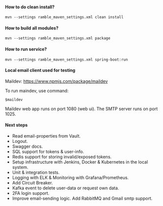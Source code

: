 #### How to do clean install?
```
mvn --settings ramble_maven_settings.xml clean install
```

#### How to build all modules?
```
mvn --settings ramble_maven_settings.xml package
```

#### How to run service?
```
mvn --settings ramble_maven_settings.xml spring-boot:run
```

#### Local email client used for testing
Maildev: https://www.npmjs.com/package/maildev

To run maindev, use command: 
```
$maildev
```
Maildev web app runs on port 1080 (web ui). The SMTP server runs on port 1025.

#### Next steps
* Read email-properties from Vault.
* Logout.
* Swagger docs.
* SQL support for tokens & user-info.
* Redis support for storing invalid/exposed tokens.
* Setup infrastructure with Jenkins, Docker & Kubernetes in the local system.
* Unit & integration tests.
* Logging with ELK & Monitoring with Grafana/Prometheus.
* Add Circuit Breaker.
* Kafka event to delete user-data or request own data.
* 2FA login support.
* Improve email-sending logic. Add RabbitMQ and Gmail smtp support.